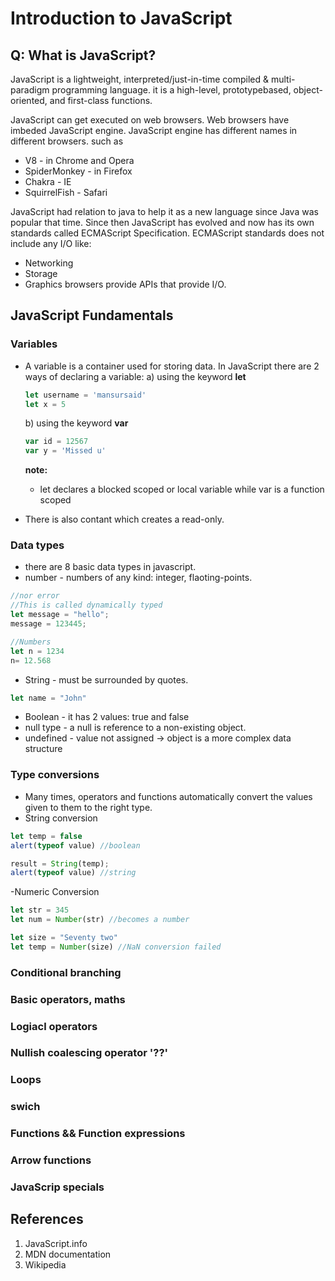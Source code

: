 # Introduction to JavaScript

## Q: What is JavaScript?

JavaScript is a lightweight, interpreted/just-in-time compiled & multi-paradigm programming language. it is a high-level, prototypebased, object-oriented, and first-class functions.

JavaScript can get executed on web browsers. Web browsers have imbeded JavaScript engine. JavaScript engine has different names in different browsers. such as
- V8 - in Chrome and Opera
- SpiderMonkey - in Firefox
- Chakra - IE
- SquirrelFish - Safari

JavaScript had relation to java to help it as a new language since Java was popular that time. Since then JavaScript has evolved and now has its own standards called ECMAScript Specification. ECMAScript standards does not include any I/O like:
- Networking
- Storage
- Graphics
browsers provide APIs that provide I/O.

## JavaScript Fundamentals

### Variables 
- A variable is a container used for storing data. In JavaScript there are 2 ways of declaring a variable:
  a) using the keyword **let**
   ```javascript
   let username = 'mansursaid'
   let x = 5
   ```
  b) using the keyword **var**
   ```javascript
   var id = 12567
   var y = 'Missed u'
   ```
   **note:**
   - let declares a blocked scoped or local variable while var is a function scoped

- There is also contant which creates a read-only.
### Data types
- there are 8 basic data types in javascript.
 - number - numbers of any kind: integer, flaoting-points.
 ```JavaScript
 //nor error
 //This is called dynamically typed
 let message = "hello";
 message = 123445;
 
 //Numbers
 let n = 1234
 n= 12.568
 ```
 - String - must be surrounded by quotes.
 ```JavaScript
 let name = "John"
 ``` 
 - Boolean - it has 2 values: true and false
 - null type - a null is reference to a non-existing object.
 - undefined - value not assigned
 -> object is a more complex data structure
### Type conversions
- Many times, operators and functions automatically convert the values given to them to the right type.
- String conversion
```JavaScript
let temp = false
alert(typeof value) //boolean

result = String(temp);
alert(typeof value) //string
```
-Numeric Conversion
```JavaScript
let str = 345
let num = Number(str) //becomes a number

let size = "Seventy two"
let temp = Number(size) //NaN conversion failed
```
### Conditional branching
### Basic operators, maths
### Logiacl operators
### Nullish coalescing operator '??'
### Loops
### swich 
### Functions && Function expressions
### Arrow functions
### JavaScrip specials




## References
1. JavaScript.info
2. MDN documentation
3. Wikipedia
